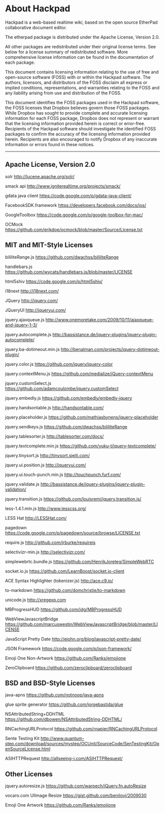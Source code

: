 # About Hackpad
Hackpad is a web-based realtime wiki, based on the open source EtherPad collaborative document editor.


The etherpad package is distributed under the Apache License, Version 2.0.

All other packages are redistributed under their original license terms.  See below for a license summary of redistributed software.  More comprehensive license information can be found in the documentation of each package.

This document contains licensing information relating to the use of free and open-source software (FOSS) with or within the Hackpad software.  The authors, licensors, and distributors of the FOSS disclaim all express or implied conditions, representations, and warranties relating to the FOSS and any liability arising from use and distribution of the FOSS.

This document identifies the FOSS packages used in the Hackpad software, the FOSS licenses that Dropbox believes govern those FOSS packages.  While Dropbox has sought to provide complete and accurate licensing information for each FOSS package, Dropbox does not represent or warrant that the licensing information provided herein is correct or error-free.  Recipients of the Hackpad software should investigate the identified FOSS packages to confirm the accuracy of the licensing information provided herein.  Recipients are also encouraged to notify Dropbox of any inaccurate information or errors found in these notices.


------


## Apache License, Version 2.0

solr
http://lucene.apache.org/solr/

smack api
http://www.igniterealtime.org/projects/smack/

gdata java client
https://code.google.com/p/gdata-java-client/

FacebookSDK.framework
https://developers.facebook.com/docs/ios/

GoogleToolbox
https://code.google.com/p/google-toolbox-for-mac/

OCMock
https://github.com/erikdoe/ocmock/blob/master/Source/License.txt

## MIT and MIT-Style Licenses

bililiteRange.js
https://github.com/dwachss/bililiteRange

handlebars.js
https://github.com/wycats/handlebars.js/blob/master/LICENSE

html5shiv
https://code.google.com/p/html5shiv/

i18next
http://i18next.com/

JQuery
http://jquery.com/

JQueryUI
http://jqueryui.com/

jquery.ajaxqueue.js
http://www.onemoretake.com/2009/10/11/ajaxqueue-and-jquery-1-3/

jquery.autocomplete.js
http://bassistance.de/jquery-plugins/jquery-plugin-autocomplete/

jquery.ba-dotimeout.min.js
http://benalman.com/projects/jquery-dotimeout-plugin/

jquery.color.js
https://github.com/jquery/jquery-color

jquery.contextMenu.js
https://github.com/medialize/jQuery-contextMenu

jquery.customSelect.js
https://github.com/adamcoulombe/jquery.customSelect

jquery.embedly.js
https://github.com/embedly/embedly-jquery

jquery.handsontable.js
http://handsontable.com/

jquery.placeholder.js
https://github.com/mathiasbynens/jquery-placeholder

jquery.sendkeys.js
https://github.com/dwachss/bililiteRange

jquery.tablesorter.js
http://tablesorter.com/docs/

jquery.textcomplete.min.js
https://github.com/yuku-t/jquery-textcomplete/

jquery.tinysort.js
http://tinysort.sjeiti.com/

jquery.ui.position.js
http://jqueryui.com/

jquery.ui.touch-punch.min.js
http://touchpunch.furf.com/

jquery.validate.js
http://bassistance.de/jquery-plugins/jquery-plugin-validation/

jquery.transition.js
https://github.com/louisremi/jquery.transition.js/

less-1.4.1.min.js
http://www.lesscss.org/

LESS Hat
http://LESSHat.com/

pagedown
https://code.google.com/p/pagedown/source/browse/LICENSE.txt

require.js
http://github.com/jrburke/requirejs

selectivizr-min.js
http://selectivizr.com/

simplewebrtc.bundle.js
https://github.com/HenrikJoreteg/SimpleWebRTC

socket.io.js
https://github.com/LearnBoost/socket.io-client

ACE Syntax Highlighter (tokenizer.js)
http://ace.c9.io/

to-markdown
https://github.com/domchristie/to-markdown

unicode.js
http://xregexp.com

MBProgressHUD
https://github.com/jdg/MBProgressHUD

WebViewJavascriptBridge
https://github.com/marcuswestin/WebViewJavascriptBridge/blob/master/LICENSE

JavaScript Pretty Date
http://ejohn.org/blog/javascript-pretty-date/

JSON Framework
https://code.google.com/p/json-framework/

Emoji One Non-Artwork
https://github.com/Ranks/emojione

ZeroClipboard
https://github.com/zeroclipboard/zeroclipboard

## BSD and BSD-Style Licenses

java-apns
https://github.com/notnoop/java-apns

glue sprite generator
https://github.com/jorgebastida/glue

NSAttributedString+DDHTML
https://github.com/dbowen/NSAttributedString-DDHTML/

RNCachingURLProtocol
https://github.com/rnapier/RNCachingURLProtocol

Sente Testing Kit
http://www.quantum-step.com/download/sources/mystep/OCUnit/SourceCode/SenTestingKit/OpenSourceLicense.html

ASIHTTPRequest
http://allseeing-i.com/ASIHTTPRequest/

## Other Licenses

jquery.autoresize.js
https://github.com/warpech/jQuery.fn.autoResize

vocaro.com UIImage Resize
https://gist.github.com/benilovj/2009030

Emoji One Artwork
https://github.com/Ranks/emojione
